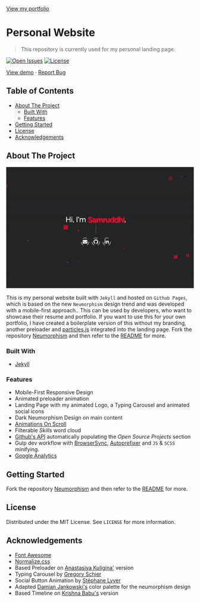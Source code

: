 
[View my portfolio](https://samruddhi17.github.io/) 

# Personal Website <!-- omit in toc -->

> This repository is currently used for my personal landing page.

[![Open Issues](https://badgen.net/github/open-issues/longpdo/longpdo.github.io)](https://github.com/longpdo/longpdo.github.io/issues)
[![License](https://badgen.net/github/license/longpdo/longpdo.github.io)](LICENSE)

[View demo](https://samruddhi17.github.io/) · [Report Bug](https://github.com/longpdo/longpdo.github.io/issues)

<!-- TABLE OF CONTENTS -->
## Table of Contents <!-- omit in toc -->

* [About The Project](#about-the-project)
  * [Built With](#built-with)
  * [Features](#features)
* [Getting Started](#getting-started)
* [License](#license)
* [Acknowledgements](#acknowledgements)

<!-- ABOUT THE PROJECT -->
## About The Project

[![Project Screenshot][product-screenshot]](https://samruddhi17.github.io/)

This is my personal website built with `Jekyll` and hosted on `Github Pages`, which is based on the new `Neumorphism` design trend and was developed with a mobile-first approach.. This can be used by developers, who want to showcase their resume and portfolio. If you want to use this for your own portfolio, I have created a boilerplate version of this without my branding, another preloader and [particles.js](https://vincentgarreau.com/particles.js/) integrated into the landing page. Fork the repository [Neumorphism](https://github.com/longpdo/neumorphism) and then refer to the [README](https://github.com/longpdo/neumorphism/blob/master/README.md) for more.

### Built With

* [Jekyll](https://jekyllrb.com/)

### Features

* Mobile-First Responsive Design
* Animated preloader animation
* Landing Page with my animated Logo, a Typing Carousel and animated social icons
* Dark Neumorphism Design on main content
* [Animations On Scroll](https://michalsnik.github.io/aos/)
* Filterable *Skills* word cloud
* [Github's API](https://developer.github.com/v3/) automatically populating the *Open Source Projects* section
* Gulp dev workflow with [BrowserSync](https://browsersync.io/), [Autoprefixer](https://autoprefixer.github.io/) and `JS` & `SCSS` minifying.
* [Google Analytics](https://analytics.google.com/)

<!-- GETTING STARTED -->
## Getting Started

Fork the repository [Neumorphism](https://github.com/longpdo/neumorphism) and then refer to the [README](https://github.com/longpdo/neumorphism/blob/master/README.md) for more.

<!-- LICENSE -->
## License

Distributed under the MIT License. See `LICENSE` for more information.

<!-- ACKNOWLEDGEMENTS -->
## Acknowledgements

* [Font Awesome](https://fontawesome.com/)
* [Normalize.css](https://necolas.github.io/normalize.css/)
* Based Preloader on [Anastasiya Kuligina'](https://codepen.io/WebSonata/pen/bRaONB) version
* Typing Carousel by [Gregory Schier](https://codepen.io/gschier/pen/jkivt)
* Social Button Animation by [Stéphane Lyver](https://codepen.io/wouwi/pen/Lwrmi)
* Adapted [Damian Jankowski's](https://codepen.io/dolaron/pen/rNadmOE) color palette for the neumorphism design
* Based Timeline on [Krishna Babu's](https://codepen.io/krishnab/pen/OPwqbW) version

<!-- MARKDOWN LINKS & IMAGES -->
[product-screenshot]: screenshot.gif
